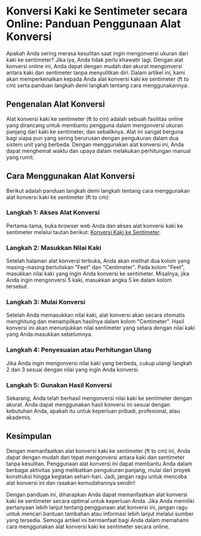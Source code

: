 Konversi Kaki ke Sentimeter secara Online: Panduan Penggunaan Alat Konversi
===========================================================================

Apakah Anda sering merasa kesulitan saat ingin mengonversi ukuran dari kaki ke sentimeter? Jika iya, Anda tidak perlu khawatir lagi. Dengan alat konversi online ini, Anda dapat dengan mudah dan akurat mengonversi antara kaki dan sentimeter tanpa menyulitkan diri. Dalam artikel ini, kami akan memperkenalkan kepada Anda alat konversi kaki ke sentimeter (ft to cm) serta panduan langkah demi langkah tentang cara menggunakannya.

Pengenalan Alat Konversi
------------------------

Alat konversi kaki ke sentimeter (ft to cm) adalah sebuah fasilitas online yang dirancang untuk membantu pengguna dalam mengonversi ukuran panjang dari kaki ke sentimeter, dan sebaliknya. Alat ini sangat berguna bagi siapa pun yang sering berurusan dengan pengukuran dalam dua sistem unit yang berbeda. Dengan menggunakan alat konversi ini, Anda dapat menghemat waktu dan upaya dalam melakukan perhitungan manual yang rumit.

Cara Menggunakan Alat Konversi
------------------------------

Berikut adalah panduan langkah demi langkah tentang cara menggunakan alat konversi kaki ke sentimeter (ft to cm):

### Langkah 1: Akses Alat Konversi

Pertama-tama, buka browser web Anda dan akses alat konversi kaki ke sentimeter melalui tautan berikut: [Konversi Kaki ke Sentimeter](https://www.onlinecalculatorsfree.com/id/convert/feet-to-cm.html).

### Langkah 2: Masukkan Nilai Kaki

Setelah halaman alat konversi terbuka, Anda akan melihat dua kolom yang masing-masing bertuliskan "Feet" dan "Centimeter". Pada kolom "Feet", masukkan nilai kaki yang ingin Anda konversi ke sentimeter. Misalnya, jika Anda ingin mengonversi 5 kaki, masukkan angka 5 ke dalam kolom tersebut.

### Langkah 3: Mulai Konversi

Setelah Anda memasukkan nilai kaki, alat konversi akan secara otomatis menghitung dan menampilkan hasilnya dalam kolom "Centimeter". Hasil konversi ini akan menunjukkan nilai sentimeter yang setara dengan nilai kaki yang Anda masukkan sebelumnya.

### Langkah 4: Penyesuaian atau Perhitungan Ulang

Jika Anda ingin mengonversi nilai kaki yang berbeda, cukup ulangi langkah 2 dan 3 sesuai dengan nilai yang ingin Anda konversi.

### Langkah 5: Gunakan Hasil Konversi

Sekarang, Anda telah berhasil mengonversi nilai kaki ke sentimeter dengan akurat. Anda dapat menggunakan hasil konversi ini sesuai dengan kebutuhan Anda, apakah itu untuk keperluan pribadi, profesional, atau akademis.

Kesimpulan
----------

Dengan memanfaatkan alat konversi kaki ke sentimeter (ft to cm) ini, Anda dapat dengan mudah dan tepat mengonversi antara kaki dan sentimeter tanpa kesulitan. Penggunaan alat konversi ini dapat membantu Anda dalam berbagai aktivitas yang melibatkan pengukuran panjang, mulai dari proyek konstruksi hingga kegiatan sehari-hari. Jadi, jangan ragu untuk mencoba alat konversi ini dan rasakan kemudahannya sendiri!

Dengan panduan ini, diharapkan Anda dapat memanfaatkan alat konversi kaki ke sentimeter secara optimal untuk keperluan Anda. Jika Anda memiliki pertanyaan lebih lanjut tentang penggunaan alat konversi ini, jangan ragu untuk mencari bantuan tambahan atau informasi lebih lanjut melalui sumber yang tersedia. Semoga artikel ini bermanfaat bagi Anda dalam memahami cara menggunakan alat konversi kaki ke sentimeter secara online.